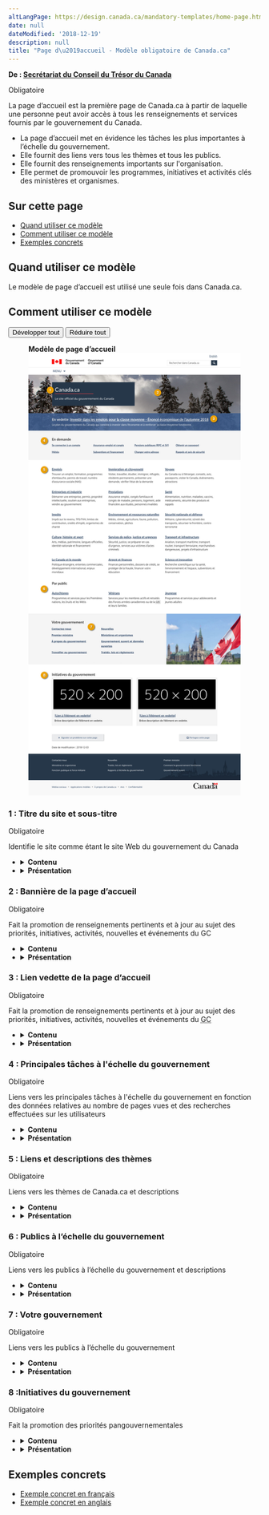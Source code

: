 ```yaml
---
altLangPage: https://design.canada.ca/mandatory-templates/home-page.html
date: null
dateModified: '2018-12-19'
description: null
title: "Page d\u2019accueil - Modèle obligatoire de Canada.ca"
---
```



<div>
 <p class="gc-byline">
  <strong>
   De :
   <a href="https://www.canada.ca/fr/secretariat-conseil-tresor.html">
    Secrétariat du Conseil du Trésor du Canada
   </a>
  </strong>
 </p>
 <p>
  <span class="label label-danger">
   Obligatoire
  </span>
 </p>
 <p>
  La page d’accueil est la première page de Canada.ca à partir de laquelle une personne peut avoir accès à tous les renseignements et services fournis par le gouvernement du Canada.
 </p>
 <ul>
  <li>
   La page d’accueil met en évidence les tâches les plus importantes à l’échelle du gouvernement.
  </li>
  <li>
   Elle fournit des liens vers tous les thèmes et tous les publics.
  </li>
  <li>
   Elle fournit des renseignements importants sur l'organisation.
  </li>
  <li>
   Elle permet de promouvoir les programmes, initiatives et activités clés des ministères et organismes.
  </li>
 </ul>
 <section>
  <h2>
   Sur cette page
  </h2>
  <ul>
   <li>
    <a href="#utilisation">
     Quand utiliser ce modèle
    </a>
   </li>
   <li>
    <a href="#specifications">
     Comment utiliser ce modèle
    </a>
   </li>
   <li>
    <a href="#exemples">
     Exemples concrets
    </a>
   </li>
  </ul>
 </section>
 <section>
  <h2 id="utilisation">
   Quand utiliser ce modèle
  </h2>
  <p>
   Le modèle de page d’accueil est utilisé une seule fois dans Canada.ca.
  </p>
 </section>
 <section>
  <h2 id="specifications">
   Comment utiliser ce modèle
  </h2>
  <div class="btn-group mrgn-bttm-sm">
   <button class="btn btn-default wb-toggle" data-toggle='{"selector": "details", "parent": "#template-elements", "type": "on"}' type="button">
    Développer tout
   </button>
   <button class="btn btn-default wb-toggle" data-toggle='{"selector": "details", "parent": "#template-elements", "type": "off"}' type="button">
    Réduire tout
   </button>
  </div>
  <div class="row">
   <div class="col-lg-6 pull-right">
    <figure class="mrgn-bttm-lg">
     <figcaption class="text-center">
      <b>
       Modèle de page d’accueil
      </b>
     </figcaption>
     <img alt="Modèle de page d’accueil indiquant les parties qui composent sa structure. Lire de haut en bas et de gauche à droite. Plus de détails au sujet de ce graphique se retrouvent dans le texte entourant l’image." class="full-width" src="../images/fr-desktop.jpg"/>
    </figure>
   </div>
   <div class="col-lg-6 pull-left">
    <section id="template-elements">
     <section>
      <h3>
       1 : Titre du site et sous-titre
      </h3>
      <p>
       <span class="label label-danger">
        Obligatoire
       </span>
      </p>
      <p>
       Identifie le site comme étant le site Web du gouvernement du Canada
      </p>
      <ul class="list-unstyled">
       <li id="element1">
        <details class="mrgn-bttm-sm">
         <summary class="wb-toggle" data-toggle='{"print":"on"}'>
          <strong>
           Contenu
          </strong>
         </summary>
         <ul>
          <li>
           Un titre, suivi d'un court sous-titre.
          </li>
          <li>
           Titre du site : Canada.ca
          </li>
          <li>
           Sous-titre : Le site officiel du gouvernement du Canada.
          </li>
         </ul>
        </details>
       </li>
       <li id="element2">
        <details class="mrgn-bttm-sm">
         <summary class="wb-toggle" data-toggle='{"print":"on"}'>
          <strong>
           Présentation
          </strong>
         </summary>
         <ul>
          <li>
           le titre et le sous-titre apparaissent dans une boîte bleu foncé
          </li>
          <li>
           Le titre du site est un H1, avec une règle horizontale rouge en-dessous.
          </li>
          <li>
           Le sous-titre se trouve immédiatement sous le titre du site.
          </li>
         </ul>
        </details>
       </li>
      </ul>
     </section>
     <section>
      <h3>
       2 : Bannière de la page d’accueil
      </h3>
      <p>
       <span class="label label-danger">
        Obligatoire
       </span>
      </p>
      <p>
       Fait la promotion de renseignements pertinents et à jour au sujet des priorités, initiatives, activités, nouvelles et événements du GC
      </p>
      <ul class="list-unstyled">
       <li id="element3">
        <details class="mrgn-bttm-sm">
         <summary class="wb-toggle" data-toggle='{"print":"on"}'>
          <strong>
           Contenu
          </strong>
         </summary>
         <ul>
          <li>
           Les images doivent être des photographies (pas d'illustration ni d'images abstraites)
          </li>
          <li>
           Les images doivent montrer des détails saisonniers (par exemple, de la neige en hiver, des fleurs au printemps).
          </li>
          <li>
           Évitez les images de personnes ou de visage, qui peuvent distaire les gens.
          </li>
         </ul>
        </details>
       </li>
       <li id="element4">
        <details class="mrgn-bttm-sm">
         <summary class="wb-toggle" data-toggle='{"print":"on"}'>
          <strong>
           Présentation
          </strong>
         </summary>
         <ul>
          <li>
           La bannière apparaît sur toute la largeur de la page, sous l'en-tête du site et derrière la zone contenant le titre et le titre du site.
          </li>
         </ul>
        </details>
       </li>
      </ul>
     </section>
     <section>
      <h3>
       3 : Lien vedette de la page d’accueil
      </h3>
      <p>
       <span class="label label-danger">
        Obligatoire
       </span>
      </p>
      <p>
       Fait la promotion de renseignements pertinents et à jour au sujet des priorités, initiatives, activités, nouvelles et événements du
       <abbr title="Gouvernement du Canada">
        GC
       </abbr>
      </p>
      <ul class="list-unstyled">
       <li id="element5">
        <details class="mrgn-bttm-sm">
         <summary class="wb-toggle" data-toggle='{"print":"on"}'>
          <strong>
           Contenu
          </strong>
         </summary>
         <ul>
          <li>
           Le BCP contrôle le contenu dans cette section.
          </li>
          <li>
           Il y 4 liens en vedette, et un seul est présenté à la fois.
          </li>
          <li>
           Utilisez un appel à l’action pour le texte
          </li>
          <li>
           Limitez le texte à 65 caractères
          </li>
         </ul>
        </details>
       </li>
       <li id="element6">
        <details class="mrgn-bttm-sm">
         <summary class="wb-toggle" data-toggle='{"print":"on"}'>
          <strong>
           Présentation
          </strong>
         </summary>
         <ul>
          <li>
           Le lien vedette de la page d'accueil apparaît en surimpression dans la partie inférieure de la bannière de la page d'accueil
          </li>
          <li>
           Dans des situations exceptionnelles, telles qu'une annonce de politique gouvernementale importante (par exemple, un budget fédéral), la rotation aléatoire est éliminée un seul lien en vedette apparaît pour tous les visiteurs
          </li>
         </ul>
        </details>
       </li>
      </ul>
     </section>
     <section>
      <h3>
       4 : Principales tâches à l'échelle du gouvernement
      </h3>
      <p>
       <span class="label label-danger">
        Obligatoire
       </span>
      </p>
      <p>
       Liens vers les principales tâches à l'échelle du gouvernement en fonction des données relatives au nombre de pages vues et des recherches effectuées sur les utilisateurs
      </p>
      <ul class="list-unstyled">
       <li id="element7">
        <details class="mrgn-bttm-sm">
         <summary class="wb-toggle" data-toggle='{"print":"on"}'>
          <strong>
           Contenu
          </strong>
         </summary>
         <ul>
          <li>
           Elle dresse la liste des 8 principales tâches de l'ensemble du gouvernement du Canada en fonction des données relatives au nombre de pages vues et des recherches effectuées par les utilisateurs.
          </li>
         </ul>
        </details>
       </li>
       <li id="element8">
        <details class="mrgn-bttm-sm">
         <summary class="wb-toggle" data-toggle='{"print":"on"}'>
          <strong>
           Présentation
          </strong>
         </summary>
         <ul>
          <li>
           Cette composante se trouve sous le lien vedette de la page d’accueil.
          </li>
          <li>
           Les liens sont présentés en 4 colonnes de deux liens chacune.
          </li>
         </ul>
        </details>
       </li>
      </ul>
     </section>
     <section>
      <h3>
       5 : Liens et descriptions des thèmes
      </h3>
      <p>
       <span class="label label-danger">
        Obligatoire
       </span>
      </p>
      <p>
       Liens vers les thèmes de Canada.ca et descriptions
      </p>
      <ul class="list-unstyled">
       <li id="element9">
        <details class="mrgn-bttm-sm">
         <summary class="wb-toggle" data-toggle='{"print":"on"}'>
          <strong>
           Contenu
          </strong>
         </summary>
         <ul>
          <li>
           Fournit des liens vers les 15 thèmes de Canada.ca et leur description.
          </li>
          <li>
           Utilisez la configuration
           <a href="../configurations-conception-communes/services-renseignements.html">
            Services et renseignements
           </a>
           .
          </li>
         </ul>
        </details>
       </li>
       <li id="element10">
        <details class="mrgn-bttm-sm">
         <summary class="wb-toggle" data-toggle='{"print":"on"}'>
          <strong>
           Présentation
          </strong>
         </summary>
         <ul>
          <li>
           Cette composante se trouve immédiatement sous les principales tâches à l'échelle du gouvernement
          </li>
         </ul>
        </details>
       </li>
      </ul>
     </section>
     <section>
      <h3>
       6 : Publics à l’échelle du gouvernement
      </h3>
      <p>
       <span class="label label-danger">
        Obligatoire
       </span>
      </p>
      <p>
       Liens vers les publics à l’échelle du gouvernement et descriptions
      </p>
      <ul class="list-unstyled">
       <li id="element11">
        <details class="mrgn-bttm-sm">
         <summary class="wb-toggle" data-toggle='{"print":"on"}'>
          <strong>
           Contenu
          </strong>
         </summary>
         <ul>
          <li>
           Elle présente les 3 publics à l’échelle du gouvernement :
           <ul>
            <li>
             les peuples autochtones;
            </li>
            <li>
             les anciens combattants;
            </li>
            <li>
             les jeunes.
            </li>
           </ul>
          </li>
          <li>
           L'étiquette de l'en-tête est « En relief »
          </li>
          <li>
           Utilisez la configuration
           <a href="../configurations-conception-communes/services-renseignements.html">
            Services et renseignements
           </a>
           .
          </li>
         </ul>
        </details>
       </li>
       <li id="element12">
        <details class="mrgn-bttm-sm">
         <summary class="wb-toggle" data-toggle='{"print":"on"}'>
          <strong>
           Présentation
          </strong>
         </summary>
         <ul>
          <li>
           Cette composante se trouve immédiatement sous les liens et les descriptions des thèmes.
          </li>
         </ul>
        </details>
       </li>
      </ul>
     </section>
     <section>
      <h3>
       7 : Votre gouvernement
      </h3>
      <p>
       <span class="label label-danger">
        Obligatoire
       </span>
      </p>
      <p>
       Liens vers les publics à l’échelle du gouvernement
      </p>
      <ul class="list-unstyled">
       <li id="element13">
        <details class="mrgn-bttm-sm">
         <summary class="wb-toggle" data-toggle='{"print":"on"}'>
          <strong>
           Contenu
          </strong>
         </summary>
         <ul>
          <li>
           Elle présente 8 liens en 2 colonnes :
           <ul>
            <li>
             Contactez-nous
            </li>
            <li>
             Premier ministre
            </li>
            <li>
             À propos du gouvernement
            </li>
            <li>
             Travailler au gouvernement
            </li>
            <li>
             Nouvelles
            </li>
            <li>
             Ministères et organismes
            </li>
            <li>
             Gouvernement ouvert et données ouvertes
            </li>
            <li>
             Traités, lois et règlements
            </li>
           </ul>
          </li>
          <li>
           L'étiquette de l'en-tête est « Votre gouvernement »
          </li>
         </ul>
        </details>
       </li>
       <li id="element14">
        <details class="mrgn-bttm-sm">
         <summary class="wb-toggle" data-toggle='{"print":"on"}'>
          <strong>
           Présentation
          </strong>
         </summary>
         <ul>
          <li>
           Cette composante se trouve sous les puclics cibles à l'échelle du gouvernement.
          </li>
          <li>
           Les liens et les descriptions sont présentés en 2 colonnes comportant 4 liens chacune.
          </li>
          <li>
           Sur les grands écrans, une image qui complète cette section apparaît à droite des liens et des descriptions.
          </li>
          <li>
           Sur les écrans plus petits, l'image n'apparaît pas.
          </li>
         </ul>
        </details>
       </li>
      </ul>
     </section>
     <section>
      <h3>
       8 :Initiatives du gouvernement
      </h3>
      <p>
       <span class="label label-danger">
        Obligatoire
       </span>
      </p>
      <p>
       Fait la promotion des priorités pangouvernementales
      </p>
      <ul class="list-unstyled">
       <li id="element15">
        <details class="mrgn-bttm-sm">
         <summary class="wb-toggle" data-toggle='{"print":"on"}'>
          <strong>
           Contenu
          </strong>
         </summary>
         <ul>
          <li>
           L'étiquette de l'en-tête est « Initiatives du gouvernement ».
          </li>
          <li>
           Cette composante est constituée de 2 éléments En vedette.
          </li>
          <li>
           Utilisez la composante
           <a href="../configurations-conception-communes/vignettes-promotionnelles.html">
            Promotions contextuelles
           </a>
           .
          </li>
         </ul>
        </details>
       </li>
       <li id="element16">
        <details class="mrgn-bttm-sm">
         <summary class="wb-toggle" data-toggle='{"print":"on"}'>
          <strong>
           Présentation
          </strong>
         </summary>
         <ul>
          <li>
           Cette composante se trouve sous la section « Votre gouvernement ».
          </li>
         </ul>
        </details>
       </li>
      </ul>
     </section>
    </section>
   </div>
  </div>
 </section>
 <section>
  <h2 id="exemples">
   Exemples concrets
  </h2>
  <ul>
   <li>
    <a href="https://www.canada.ca/fr.html">
     Exemple concret en français
    </a>
   </li>
   <li>
    <a href="https://www.canada.ca/en.html">
     Exemple concret en anglais
    </a>
   </li>
  </ul>
 </section>
</div>





